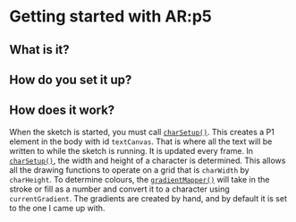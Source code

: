 # Getting started with AR:p5

## What is it?

## How do you set it up?

## How does it work?

When the sketch is started, you must call [`charSetup()`](functions/charSetup.md). This creates a P1 element in the body with id `textCanvas`. That is where all the text will be written to while the sketch is running. It is updated every frame. In [`charSetup()`](functions/charSetup.md), the width and height of a character is determined. This allows all the drawing functions to operate on a grid that is `charWidth` by `charHeight`. To determine colours, the [`gradientMapper()`](functions/gradientMapper.md) will take in the stroke or fill as a number and convert it to a character using `currentGradient`. The gradients are created by hand, and by default it is set to the one I came up with.